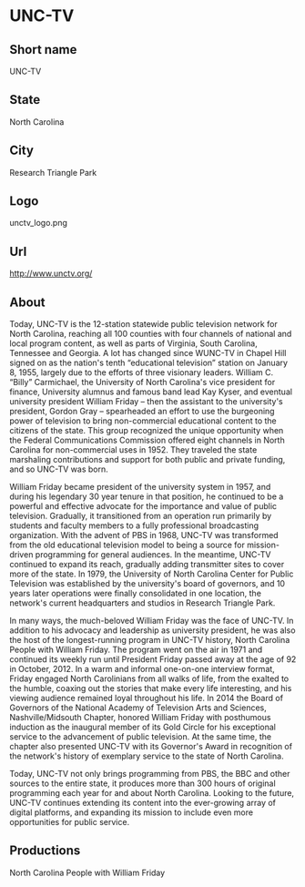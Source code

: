 # UNC-TV

## Short name

UNC-TV

## State

North Carolina

## City

Research Triangle Park

## Logo

unctv\_logo.png

## Url

http://www.unctv.org/

## About

Today, UNC-TV is the 12-station statewide public television network
for North Carolina, reaching all 100 counties with four channels of national and
local program content, as well as parts of Virginia, South Carolina, Tennessee
and Georgia.  A lot has changed since WUNC-TV in Chapel Hill signed on as the
nation's tenth “educational television” station on January 8, 1955, largely due
to the efforts of three visionary leaders.  William C. “Billy” Carmichael, the
University of North Carolina's vice president for finance, University alumnus
and famous band lead Kay Kyser, and eventual university president William Friday
– then the assistant to the university's president, Gordon Gray – spearheaded
an effort to use the burgeoning power of television to bring non-commercial educational
content to the citizens of the state.  This group recognized the unique opportunity
when the Federal Communications Commission offered eight channels in North Carolina
for non-commercial uses in 1952.  They traveled the state marshaling contributions
and support for both public and private funding, and so UNC-TV was born.

William
Friday became president of the university system in 1957, and during his legendary
30 year tenure in that position, he continued to be a powerful and effective advocate
for the importance and value of public television.  Gradually, it transitioned
from an operation run primarily by students and faculty members to a fully professional
broadcasting organization.  With the advent of PBS in 1968, UNC-TV was transformed
from the old educational television model to being a source for mission-driven
programming for general audiences.  In the meantime, UNC-TV continued to expand
its reach, gradually adding transmitter sites to cover more of the state.  In
1979, the University of North Carolina Center for Public Television was established
by the university's board of governors, and 10 years later operations were finally
consolidated in one location, the network's current headquarters and studios in
Research Triangle Park.

In many ways, the much-beloved William Friday was the
face of UNC-TV.  In addition to his advocacy and leadership as university president,
he was also the host of the longest-running program in UNC-TV history, North Carolina
People with William Friday.  The program went on the air in 1971 and continued
its weekly run until President Friday passed away at the age of 92 in October,
2012.  In a warm and informal one-on-one interview format, Friday engaged North
Carolinians from all walks of life, from the exalted to the humble, coaxing out
the stories that make every life interesting, and his viewing audience remained
loyal throughout his life. In 2014 the Board of Governors of the National Academy
of Television Arts and Sciences, Nashville/Midsouth Chapter, honored William Friday
with posthumous induction as the inaugural member of its Gold Circle for his exceptional
service to the advancement of public television.  At the same time, the chapter
also presented UNC-TV with its Governor's Award in recognition of the network's
history of exemplary service to the state of North Carolina.

Today, UNC-TV not
only brings programming from PBS, the BBC and other sources to the entire state,
it produces more than 300 hours of original programming each year for and about
North Carolina.  Looking to the future, UNC-TV continues extending its content
into the ever-growing array of digital platforms, and expanding its mission to
include even more opportunities for public service.


## Productions

North Carolina People with William Friday
